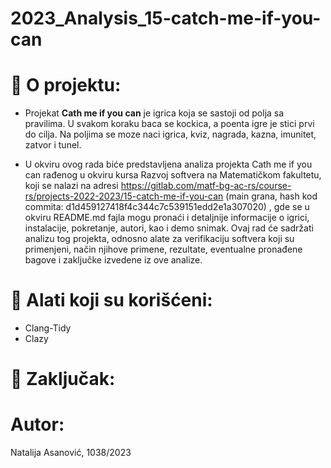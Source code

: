 # 2023_Analysis_15-catch-me-if-you-can

# :memo: O projektu:
- Projekat **Cath me if you can** je igrica koja se sastoji od polja sa pravilima. U svakom koraku baca se kockica, a poenta igre je stici prvi do cilja. Na poljima se moze naci igrica, kviz, nagrada, kazna, imunitet, zatvor i tunel.
  
- U okviru ovog rada biće predstavljena analiza projekta Cath me if you can rađenog u okviru kursa Razvoj softvera na Matematičkom fakultetu, koji se nalazi na adresi https://gitlab.com/matf-bg-ac-rs/course-rs/projects-2022-2023/15-catch-me-if-you-can (main grana, hash kod commita: d1d459127418f4c344c7c539151edd2e1a307020) , gde se u okviru README.md fajla mogu pronaći i detaljnije informacije o igrici, instalacije, pokretanje, autori, kao i demo snimak. Ovaj rad će sadržati analizu tog projekta, odnosno alate za verifikaciju softvera koji su primenjeni, način njihove primene, rezultate, eventualne pronađene bagove i zaključke izvedene iz ove analize.


# :wrench: Alati koji su korišćeni:
* Clang-Tidy
* Clazy



# :memo: Zaključak:


# Autor:
Natalija Asanović, 1038/2023
